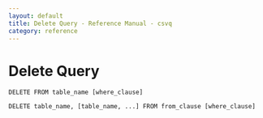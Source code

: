 ```yaml
---
layout: default
title: Delete Query - Reference Manual - csvq
category: reference
---
```


# Delete Query

```
DELETE FROM table_name [where_clause]

DELETE table_name, [table_name, ...] FROM from_clause [where_clause]
```
